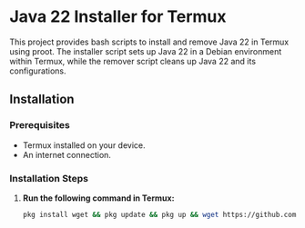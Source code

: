 # Java 22 Installer for Termux

This project provides bash scripts to install and remove Java 22 in Termux using proot. The installer script sets up Java 22 in a Debian environment within Termux, while the remover script cleans up Java 22 and its configurations.

## Installation

### Prerequisites

- Termux installed on your device.
- An internet connection.

### Installation Steps

1. **Run the following command in Termux:**

   ```sh
   pkg install wget && pkg update && pkg up && wget https://github.com/Aarav-uu-uu/java-22-termux/releases/download/v1.0.0/java22-installer.sh && bash java22-installer.sh
